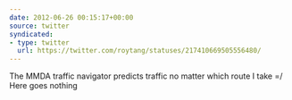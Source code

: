 ```yaml
---
date: 2012-06-26 00:15:17+00:00
source: twitter
syndicated:
- type: twitter
  url: https://twitter.com/roytang/statuses/217410669505556480/
---
```


The MMDA traffic navigator predicts traffic no matter which route I take =/ Here goes nothing